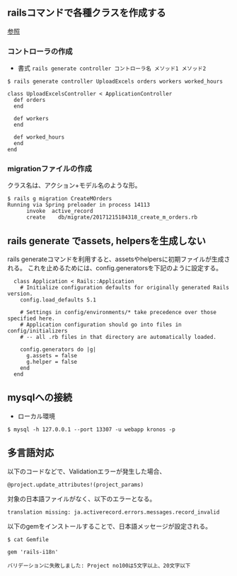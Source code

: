 #

## railsコマンドで各種クラスを作成する
[参照](https://railsguides.jp/command_line.html#rails-generate)

### コントローラの作成
+ 書式
`rails generate controller コントローラ名 メソッド1 メソッド2`

```
$ rails generate controller UploadExcels orders workers worked_hours

class UploadExcelsController < ApplicationController
  def orders
  end

  def workers
  end

  def worked_hours
  end
end

```

### migrationファイルの作成

クラス名は、アクション+モデル名のような形。
```
$ rails g migration CreateMOrders
Running via Spring preloader in process 14113
      invoke  active_record
      create    db/migrate/20171215184318_create_m_orders.rb
```


## rails generate でassets, helpersを生成しない
rails generateコマンドを利用すると、assetsやhelpersに初期ファイルが生成される。
これを止めるためには、config.generatorsを下記のように設定する。


```
  class Application < Rails::Application
    # Initialize configuration defaults for originally generated Rails version.
    config.load_defaults 5.1

    # Settings in config/environments/* take precedence over those specified here.
    # Application configuration should go into files in config/initializers
    # -- all .rb files in that directory are automatically loaded.

    config.generators do |g|
      g.assets = false
      g.helper = false
    end
  end
```

## mysqlへの接続
+ ローカル環境
```
$ mysql -h 127.0.0.1 --port 13307 -u webapp kronos -p
```

## 多言語対応

以下のコードなどで、Validationエラーが発生した場合、
```
@project.update_attributes!(project_params)
```
対象の日本語ファイルがなく、以下のエラーとなる。

```
translation missing: ja.activerecord.errors.messages.record_invalid
```
以下のgemをインストールすることで、日本語メッセージが設定される。

```
$ cat Gemfile

gem 'rails-i18n'
```

```
バリデーションに失敗しました: Project no100は5文字以上、20文字以下
```